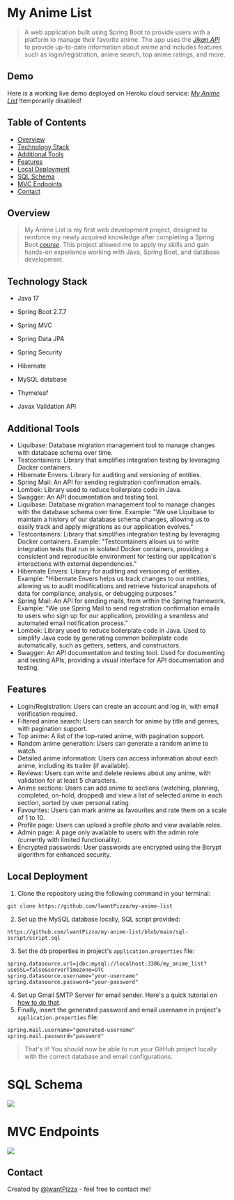 # My Anime List
> A web application built using Spring Boot to provide users with a platform to manage their favorite anime.
> The app uses the [_Jikan API_](https://docs.api.jikan.moe/) to provide up-to-date information about anime and includes features such as login/registration, anime search, top anime ratings, and more.


## Demo
Here is a working live demo deployed on Heroku cloud service: [_My Anime List_](https://my-anime-listt.herokuapp.com/) !temporarily disabled!


## Table of Contents
* [Overview](#overview)
* [Technology Stack](#technology-stack)
* [Additional Tools](#additional-tools)
* [Features](#features)
* [Local Deployment](#local-deployment)
* [SQL Schema](#sql-schema)
* [MVC Endpoints](#mvc-endpoints)
* [Contact](#contact)


## Overview
> My Anime List is my first web development project, designed to reinforce my newly acquired knowledge after completing a Spring Boot [_course_](https://www.udemy.com/certificate/UC-f22b858d-784d-436d-be89-1c1ae1fc5835/).
> This project allowed me to apply my skills and gain hands-on experience working with Java, Spring Boot, and database development.


## Technology Stack
- Java 17

- Spring Boot 2.7.7
- Spring MVC
- Spring Data JPA
- Spring Security

- Hibernate
- MySQL database
- Thymeleaf

- Javax Validation API

## Additional Tools
- Liquibase: Database migration management tool to manage changes with database schema over time.
- Testcontainers: Library that simplifies integration testing by leveraging Docker containers.
- Hibernate Envers: Library for auditing and versioning of entities.
- Spring Mail: An API for sending registration confirmation emails.
- Lombok: Library used to reduce boilerplate code in Java.
- Swagger: An API documentation and testing tool.
- Liquibase: Database migration management tool to manage changes with the database schema over time. Example: "We use Liquibase to maintain a history of our database schema changes, allowing us to easily track and apply migrations as our application evolves."
- Testcontainers: Library that simplifies integration testing by leveraging Docker containers. Example: "Testcontainers allows us to write integration tests that run in isolated Docker containers, providing a consistent and reproducible environment for testing our application's interactions with external dependencies."
- Hibernate Envers: Library for auditing and versioning of entities. Example: "Hibernate Envers helps us track changes to our entities, allowing us to audit modifications and retrieve historical snapshots of data for compliance, analysis, or debugging purposes."
- Spring Mail: An API for sending mails, from within the Spring framework. Example: "We use Spring Mail to send registration confirmation emails to users who sign up for our application, providing a seamless and automated email notification process."
- Lombok: Library used to reduce boilerplate code in Java. Used to simplify Java code by generating common boilerplate code automatically, such as getters, setters, and constructors.
- Swagger: An API documentation and testing tool. Used for documenting and testing APIs, providing a visual interface for API documentation and testing.


## Features
- Login/Registration: Users can create an account and log in, with email verification required.
- Filtered anime search: Users can search for anime by title and genres, with pagination support.
- Top anime: A list of the top-rated anime, with pagination support.
- Random anime generation: Users can generate a random anime to watch.
- Detailed anime information: Users can access information about each anime, including its trailer (if available).
- Reviews: Users can write and delete reviews about any anime, with validation for at least 5 characters.
- Anime sections: Users can add anime to sections (watching, planning, completed, on-hold, dropped) and view a list of selected anime in each section, sorted by user personal rating.
- Favourites: Users can mark anime as favourites and rate them on a scale of 1 to 10.
- Profile page: Users can upload a profile photo and view available roles.
- Admin page: A page only available to users with the admin role (currently with limited functionality).
- Encrypted passwords: User passwords are encrypted using the Bcrypt algorithm for enhanced security.


## Local Deployment
1. Clone the repository using the following command in your terminal:

```git clone https://github.com/lwantPizza/my-anime-list```

2. Set up the MySQL database locally, SQL script provided:

```https://github.com/lwantPizza/my-anime-list/blob/main/sql-script/script.sql```

3. Set the db properties in project's `application.properties` file:
```
spring.datasource.url=jdbc:mysql://localhost:3306/my_anime_list?useSSL=false&serverTimezone=UTC
spring.datasource.username="your-username"
spring.datasource.password="your-password"
```
4. Set up Gmail SMTP Server for email sender. Here's a quick tutorial on [how to do that](https://www.youtube.com/watch?v=1YXVdyVuFGA&ab_channel=Sombex).
5. Finally, insert the generated password and email username in project's `application.properties` file:
```
spring.mail.username="generated-username"
spring.mail.password="password"
```
> That's it! You should now be able to run your GitHub project locally with the correct database and email configurations.


# SQL Schema
![](https://github.com/lwantPizza/my-anime-list/blob/main/images/sql-schema1.png?raw=true)


# MVC Endpoints
![](https://github.com/lwantPizza/my-anime-list/blob/main/images/mvc-endpoints.png?raw=true)


## Contact
Created by [@lwantPizza](https://t.me/lwantPizza) - feel free to contact me!
